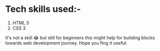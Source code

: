 # Tech skills used:-

1. HTML 5
2. CSS 3

It's not a skill 😂 but still for beginners this might help for building blocks towards web development journey. Hope you fing it useful.
